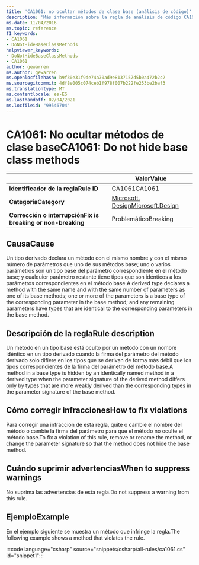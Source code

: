 ```yaml
---
title: 'CA1061: no ocultar métodos de clase base (análisis de código)'
description: 'Más información sobre la regla de análisis de código CA1061: no ocultar métodos de clase base'
ms.date: 11/04/2016
ms.topic: reference
f1_keywords:
- CA1061
- DoNotHideBaseClassMethods
helpviewer_keywords:
- DoNotHideBaseClassMethods
- CA1061
author: gewarren
ms.author: gewarren
ms.openlocfilehash: b9f30e31f9de74a70ad9e8137157d5b0a472b2c2
ms.sourcegitcommit: 4df8e005c074ceb1f978f007b222fe253be2baf3
ms.translationtype: MT
ms.contentlocale: es-ES
ms.lasthandoff: 02/04/2021
ms.locfileid: "99546704"
---
```

# <a name="ca1061-do-not-hide-base-class-methods"></a><span data-ttu-id="6e0e7-103">CA1061: No ocultar métodos de clase base</span><span class="sxs-lookup"><span data-stu-id="6e0e7-103">CA1061: Do not hide base class methods</span></span>

| | <span data-ttu-id="6e0e7-104">Valor</span><span class="sxs-lookup"><span data-stu-id="6e0e7-104">Value</span></span> |
|-|-|
| <span data-ttu-id="6e0e7-105">**Identificador de la regla**</span><span class="sxs-lookup"><span data-stu-id="6e0e7-105">**Rule ID**</span></span> |<span data-ttu-id="6e0e7-106">CA1061</span><span class="sxs-lookup"><span data-stu-id="6e0e7-106">CA1061</span></span>|
| <span data-ttu-id="6e0e7-107">**Categoría**</span><span class="sxs-lookup"><span data-stu-id="6e0e7-107">**Category**</span></span> |[<span data-ttu-id="6e0e7-108">Microsoft. Design</span><span class="sxs-lookup"><span data-stu-id="6e0e7-108">Microsoft.Design</span></span>](design-warnings.md)|
| <span data-ttu-id="6e0e7-109">**Corrección o interrupción**</span><span class="sxs-lookup"><span data-stu-id="6e0e7-109">**Fix is breaking or non-breaking**</span></span> |<span data-ttu-id="6e0e7-110">Problemático</span><span class="sxs-lookup"><span data-stu-id="6e0e7-110">Breaking</span></span>|

## <a name="cause"></a><span data-ttu-id="6e0e7-111">Causa</span><span class="sxs-lookup"><span data-stu-id="6e0e7-111">Cause</span></span>

<span data-ttu-id="6e0e7-112">Un tipo derivado declara un método con el mismo nombre y con el mismo número de parámetros que uno de sus métodos base; uno o varios parámetros son un tipo base del parámetro correspondiente en el método base; y cualquier parámetro restante tiene tipos que son idénticos a los parámetros correspondientes en el método base.</span><span class="sxs-lookup"><span data-stu-id="6e0e7-112">A derived type declares a method with the same name and with the same number of parameters as one of its base methods; one or more of the parameters is a base type of the corresponding parameter in the base method; and any remaining parameters have types that are identical to the corresponding parameters in the base method.</span></span>

## <a name="rule-description"></a><span data-ttu-id="6e0e7-113">Descripción de la regla</span><span class="sxs-lookup"><span data-stu-id="6e0e7-113">Rule description</span></span>

<span data-ttu-id="6e0e7-114">Un método en un tipo base está oculto por un método con un nombre idéntico en un tipo derivado cuando la firma del parámetro del método derivado solo difiere en los tipos que se derivan de forma más débil que los tipos correspondientes de la firma del parámetro del método base.</span><span class="sxs-lookup"><span data-stu-id="6e0e7-114">A method in a base type is hidden by an identically named method in a derived type when the parameter signature of the derived method differs only by types that are more weakly derived than the corresponding types in the parameter signature of the base method.</span></span>

## <a name="how-to-fix-violations"></a><span data-ttu-id="6e0e7-115">Cómo corregir infracciones</span><span class="sxs-lookup"><span data-stu-id="6e0e7-115">How to fix violations</span></span>

<span data-ttu-id="6e0e7-116">Para corregir una infracción de esta regla, quite o cambie el nombre del método o cambie la firma del parámetro para que el método no oculte el método base.</span><span class="sxs-lookup"><span data-stu-id="6e0e7-116">To fix a violation of this rule, remove or rename the method, or change the parameter signature so that the method does not hide the base method.</span></span>

## <a name="when-to-suppress-warnings"></a><span data-ttu-id="6e0e7-117">Cuándo suprimir advertencias</span><span class="sxs-lookup"><span data-stu-id="6e0e7-117">When to suppress warnings</span></span>

<span data-ttu-id="6e0e7-118">No suprima las advertencias de esta regla.</span><span class="sxs-lookup"><span data-stu-id="6e0e7-118">Do not suppress a warning from this rule.</span></span>

## <a name="example"></a><span data-ttu-id="6e0e7-119">Ejemplo</span><span class="sxs-lookup"><span data-stu-id="6e0e7-119">Example</span></span>

<span data-ttu-id="6e0e7-120">En el ejemplo siguiente se muestra un método que infringe la regla.</span><span class="sxs-lookup"><span data-stu-id="6e0e7-120">The following example shows a method that violates the rule.</span></span>

:::code language="csharp" source="snippets/csharp/all-rules/ca1061.cs" id="snippet1":::
